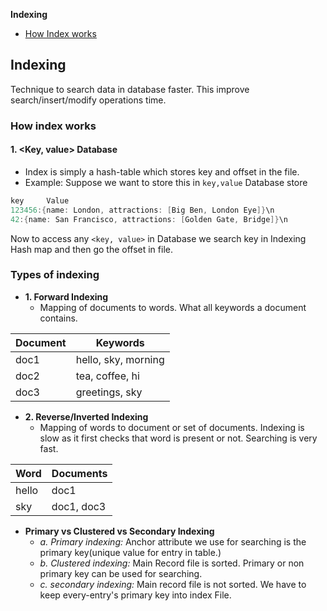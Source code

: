 **Indexing**
- [How Index works](#h)

## Indexing
Technique to search data in database faster. This improve search/insert/modify operations time. 

<a name=h></a>
### How index works
#### 1. <Key, value> Database
- Index is simply a hash-table which stores key and offset in the file.
- Example: Suppose we want to store this in `key,value` Database store
```c
key     Value
123456:{name: London, attractions: [Big Ben, London Eye]}\n
42:{name: San Francisco, attractions: [Golden Gate, Bridge]}\n
```
Now to access any `<key, value>` in Database we search key in Indexing Hash map and then go the offset in file.
<img srx=indexing.png width=400 />


### Types of indexing
- **1. Forward Indexing**
  - Mapping of documents to words. What all keywords a document contains.
  
| Document | Keywords |
| --- | --- |
| doc1 | hello, sky, morning |
| doc2 | tea, coffee, hi |
| doc3 | greetings, sky |

- **2. Reverse/Inverted Indexing**
  - Mapping of words to document or set of documents. Indexing is slow as it first checks that word is present or not. Searching is very fast.
  
| Word | Documents |
| --- | --- |
| hello | doc1 |
| sky | doc1, doc3 |

- **Primary vs Clustered vs Secondary Indexing**
  - *a. Primary indexing:* Anchor attribute we use for searching is the primary key(unique value for entry in table.)
  - *b. Clustered indexing:* Main Record file is sorted. Primary or non primary key can be used for searching. 
  - *c. secondary indexing:* Main record file is not sorted. We have to keep every-entry's primary key into index File.

